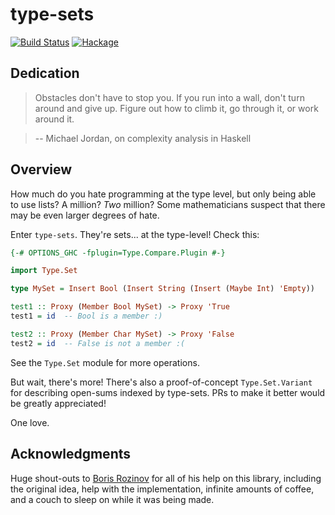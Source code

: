# type-sets

[![Build Status](https://api.travis-ci.org/isovector/type-sets.svg?branch=master)](https://travis-ci.org/isovector/type-sets)
[![Hackage](https://img.shields.io/hackage/v/cmptype.svg?logo=haskell&label=cmptype)](https://hackage.haskell.org/package/cmptype)


## Dedication

> Obstacles don't have to stop you. If you run into a wall, don't turn around
> and give up. Figure out how to climb it, go through it, or work around it.

> -- Michael Jordan, on complexity analysis in Haskell


## Overview

How much do you hate programming at the type level, but only being able to use
lists? A million? *Two* million? Some mathematicians suspect that there may be
even larger degrees of hate.

Enter `type-sets`. They're sets... at the type-level! Check this:

```haskell
{-# OPTIONS_GHC -fplugin=Type.Compare.Plugin #-}

import Type.Set

type MySet = Insert Bool (Insert String (Insert (Maybe Int) 'Empty))

test1 :: Proxy (Member Bool MySet) -> Proxy 'True
test1 = id  -- Bool is a member :)

test2 :: Proxy (Member Char MySet) -> Proxy 'False
test2 = id  -- False is not a member :(
```

See the `Type.Set` module for more operations.

But wait, there's more! There's also a proof-of-concept `Type.Set.Variant` for
describing open-sums indexed by type-sets. PRs to make it better would be
greatly appreciated!

One love.


## Acknowledgments

Huge shout-outs to [Boris Rozinov][oofp] for all of his help on this library,
including the original idea, help with the implementation, infinite amounts of
coffee, and a couch to sleep on while it was being made.

[oofp]: https://github.com/oofp

